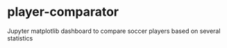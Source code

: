 # player-comparator
Jupyter matplotlib dashboard to compare soccer players based on several statistics
